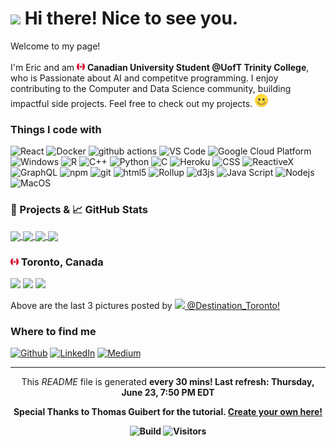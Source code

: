 <h1><img src="https://emojis.slackmojis.com/emojis/images/1531849430/4246/blob-sunglasses.gif?1531849430" width="30"/> Hi there! Nice to see you.</h1>

<p>Welcome to my page! </br></br> I'm Eric and am <img src='./Images/canada.svg' width="13"/> <b>Canadian University Student @UofT Trinity College</b>, who is Passionate about AI and competitve programming. I enjoy contributing to the Computer and Data Science community, building impactful side projects. 
Feel free to check out my projects. <img src='./Images/smile.svg' width="21"/> </p>

<h3>Things I code with</h3>

<p>
  <img alt="React" src="https://img.shields.io/badge/-React-45b8d8?style=flat-square&logo=react&logoColor=white" />
  <img alt="Docker" src="https://img.shields.io/badge/-Docker-46a2f1?style=flat-square&logo=docker&logoColor=white" />
  <img alt="github actions" src="https://img.shields.io/badge/-Github_Actions-2088FF?style=flat-square&logo=github-actions&logoColor=white" />
  <img alt="VS Code" src="https://img.shields.io/badge/-VS_Code-007ACC?style=flat-square&logo=visual-studio-code&logoColor=white" /> 
  <img alt="Google Cloud Platform" src="https://img.shields.io/badge/-Google_Cloud_Platform-1a73e8?style=flat-square&logo=google-cloud&logoColor=white" />
  <img alt="Windows" src="https://img.shields.io/badge/-Windows-0078D6?style=flat-square&logo=windows&logoColor=white" />
  <img alt="R" src="https://img.shields.io/badge/-R-276DC3?style=flat-square&logo=r&logoColor=white" />
  <img alt="C++" src="https://img.shields.io/badge/-C++-00599C?style=flat-square&logo=c%2B%2B&logoColor=white" />
  <img alt="Python" src="https://img.shields.io/badge/-Python-3776AB?style=flat-square&logo=python&logoColor=white" />
  <img alt="C" src="https://img.shields.io/badge/-C-5849BE?style=flat-square&logo=c&logoColor=white" />
  <img alt="Heroku" src="https://img.shields.io/badge/-Heroku-430098?style=flat-square&logo=heroku&logoColor=white" />
  <img alt="CSS" src="https://img.shields.io/badge/-CSS-764ABC?style=flat-square&logo=CSS3&logoColor=white" />
  <img alt="ReactiveX" src="https://img.shields.io/badge/-RxJs-B7178C?style=flat-square&logo=reactivex&logoColor=white" />
  <img alt="GraphQL" src="https://img.shields.io/badge/-GraphQL-E10098?style=flat-square&logo=graphql&logoColor=white" />
  <img alt="npm" src="https://img.shields.io/badge/-NPM-CB3837?style=flat-square&logo=npm&logoColor=white" />
  <img alt="git" src="https://img.shields.io/badge/-Git-F05032?style=flat-square&logo=git&logoColor=white" />
  <img alt="html5" src="https://img.shields.io/badge/-HTML5-E34F26?style=flat-square&logo=html5&logoColor=white" />
  <img alt="Rollup" src="https://img.shields.io/badge/-Rollup-EC4A3F?style=flat-square&logo=rollup.js&logoColor=white" />
  <img alt="d3js" src="https://img.shields.io/badge/-D3.js-F9A03C?style=flat-square&logo=d3.js&logoColor=white" />
  <img alt="Java Script" src="https://img.shields.io/badge/-Java_Script-F7DF1E?style=flat-square&logo=javascript&logoColor=white" />
  <img alt="Nodejs" src="https://img.shields.io/badge/-Nodejs-43853d?style=flat-square&logo=Node.js&logoColor=white" />
  <img alt="MacOS" src="https://img.shields.io/badge/-MacOS-000000?style=flat-square&logo=MacOS&logoColor=white" />
</p>

<h3>🎁 Projects & 📈 GitHub Stats</h3>

<a href="https://github.com/EricKarpovits/">
  <img align="center" src="https://github-readme-stats.vercel.app/api/top-langs/?username=EricKarpovits&html&title_color=ffffff&text_color=c9cacc&icon_color=2bbc8a&bg_color=1d1f21" />
</a>

<a href="https://github.com/EricKarpovits/">
  <img align="center" src="https://github-readme-stats.vercel.app/api?username=EricKarpovits&hide=issues&show_icons=true&line_height=27&count_private=true&title_color=ffffff&text_color=c9cacc&icon_color=2bbc8a&bg_color=1d1f21" />
</a>

<a href="https://github.com/EricKarpovits/Big-Data-Challenge-2020-2021">
  <img align="center" src="https://github-readme-stats.vercel.app/api/pin/?username=EricKarpovits&repo=Big-Data-Challenge-2020-2021&title_color=ffffff&text_color=c9cacc&icon_color=2bbc8a&bg_color=1d1f21" />
</a>

<a href="https://github.com/EricKarpovits/Graphical-Sorting-Tool">
  <img align="center" src="https://github-readme-stats.vercel.app/api/pin/?username=EricKarpovits&repo=Sorting-Visualizer-Tool&title_color=ffffff&text_color=c9cacc&icon_color=2bbc8a&bg_color=1d1f21" />
</a>

<h3> <img src='./Images/canada.svg' width="13"/> Toronto, Canada</h3>
<p><img width="200" src="https:&#x2F;&#x2F;cdn1.picuki.com&#x2F;hosted-by-instagram&#x2F;q&#x3D;0exhNuNYnjBcaS3SYdxKjf8O0eBwWgxSZ60STLepjSVmIR1vLHOapZA0mpCj4yRwKwVlASuRYz1o7Y8jVlpQCT15PUHaSLyLTjdd7q+fXe+ivDBv%7C%7CJ5gkrw3L3IdbHev8sQkVmKpNWwSDv5PHL%7C%7Clo7gX5vrtaSgEpjuSKrVCkGZTjse3TO9%7C%7C2pYf5%7C%7CHSv1izv9QpcmkazXgpdAd4+pvlpDk1VOCtIc17q7VySKNBgsgQuqK%7C%7C1Sa8H2QkaHp%7C%7CECKet8XCkONFui3rSzY57zz2F%7C%7CF9EEIdvlqztEs2uJ0Znsi7E6I+4N8AjrSGe1MpGWlvqklPspK5xw7KSkGI%7C%7CmIUwGPRn+T8J7gprsigdcy8YYLHlCbyP5XYOqpjTDcBVM%7C%7CCaU2EeMeCV8p0jqpaLKxAgWGb%7C%7CBSReebz2ENmQjpP3mLZLrMiFd++gpCq8UjDiznT9wU9lpTo" /> <img width="200" src="https:&#x2F;&#x2F;cdn1.picuki.com&#x2F;hosted-by-instagram&#x2F;q&#x3D;0exhNuNYnjBcaS3SYdxKjf8O0eBwWgxSZ60STLepjSVmIR1vLHOapZA0mpCj4yRwKwVlASuRYz1o7YgpVlhSCD1%7C%7CNEDbTbyMSTxV7quZXOjN0DFn9ZVpnbgwKHYWbHSm8cYuOzjYMTIfQeoEH%7C%7Cb2rvUW%7C%7C%7C%7CLwbTIBpi2TMLBCyQlWotfpUrJy9ZRzt52U1h+189JldAJZ+jtvdBFundPZlTIeAefzPcBgoK9jC78Dn5ZIuqHtnyuxH34+emlsFj3RuYTM2dENhhzrdSFlqjH0AZY1LHMRiVbmkh4ekKAXhbyhJ9VM4aYi5fXNbiATUTFMtwFdqoG%7C%7CkjuUODmP5W0EhWXXz+6QUPgi9rj3B9K8dPqvzyLCM+aTQf1DVSdfUMP3ZwfZC8q0U+V8wIh2Bcps2UylyiOTQuDejzJ9NhxugmGoNbBhSNuE6aTxoFHxxDKL%7C%7CVFpspWdLuF5jmFT8fqe4AImLn7AA5Ac" /> <img width="200" src="https:&#x2F;&#x2F;cdn1.picuki.com&#x2F;hosted-by-instagram&#x2F;q&#x3D;0exhNuNYnjBcaS3SYdxKjf8O0eBwWgxSZ60STLepjSVmIR1vLHOapZA0mpCj4yRwKwVlASuRYz1o7YouVFVZCj1+P0XbQbSPSj1W66WZUunN1zNv9pFpnLgxKH0cY3+s%7C%7CsQkVAmYdSgIGaYDG7uo%7C%7CesJ+vzncjEHpi2VNrQT9zJBpY6uSKVKz8B13bHR1Bv9vdBhYgJE8VQpMBQ7odLUvj8ESLn4Pdsl6PA5RbMCg8kW%7C%7C+7piSS1X24ldihBGTOguYrVwr9T12XXejYH9GmkGq1jIWAZjFnplUQUk7Rj24CyP4Ir3Po17IH1SmJXcmtJhjVPsdK+lCGQPy38mUxanjCD%7C%7CZKFKvYvsszTK%7C%7CK+YOHDziDKeqHKBpJzClErUar7cm7jJfzgIdEBjr4eC%7C%7CsZ1Unz%7C%7CwPgIuLWiTAoJWUMvDqIM4F5R6DKxqmiqiQ&#x3D;" /></p>
<p>Above are the last 3 pictures posted by <a href="https://www.instagram.com/destination_toronto/" target="_blank"><img src="https://upload.wikimedia.org/wikipedia/commons/thumb/e/e7/Instagram_logo_2016.svg/1024px-Instagram_logo_2016.svg.png" width="20"/> @Destination_Toronto!</a><br/></p>
<h3>Where to find me</h3>
<p><a href="https://github.com/erickarpovits" target="_blank"><img alt="Github" src="https://img.shields.io/badge/GitHub-%2312100E.svg?&style=for-the-badge&logo=Github&logoColor=white" /></a> <a href="https://www.linkedin.com/in/eric-karpovits/" target="_blank"><img alt="LinkedIn" src="https://img.shields.io/badge/linkedin-%230077B5.svg?&style=for-the-badge&logo=linkedin&logoColor=white" /></a> <a href="https://medium.com/@erickarpovits" target="_blank"><img alt="Medium" src="https://img.shields.io/badge/medium-%2312100E.svg?&style=for-the-badge&logo=medium&logoColor=white" /></a>
</p>

------------
<p align="center">This <i>README</i> file is generated <b>every 30 mins!<b/> Last refresh: Thursday, June 23, 7:50 PM EDT</p>
<p align="center">Special Thanks to Thomas Guibert for the tutorial. <a href="https://medium.com/@th.guibert/how-to-create-a-self-updating-readme-md-for-your-github-profile-f8b05744ca91">Create your own here!</a></p>
<p align="center"> <img alt="Build" src="https://img.shields.io/github/workflow/status/erickarpovits/erickarpovits/README%20build" /> <img alt="Visitors" src="https://visitor-badge.glitch.me/badge?page_id=erickarpovits" /> </p>
